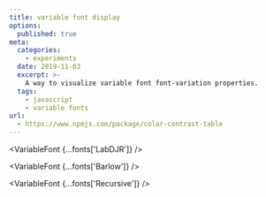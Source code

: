 ```yaml
---
title: variable font display
options:
  published: true
meta:
  categories:
    - experiments
  date: 2019-11-03
  excerpt: >-
    A way to visualize variable font font-variation properties.
  tags:
    - javascript
    - variable fonts
url:
  - https://www.npmjs.com/package/color-contrast-table
---
```


<script>
  import { fonts } from '../../../styles.js'
  import VariableFont from './_components/variable-font.svelte'
</script>

<VariableFont {...fonts['LabDJR']} />

<VariableFont {...fonts['Barlow']} />

<VariableFont {...fonts['Recursive']} />
